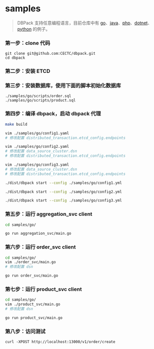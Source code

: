 # samples

> DBPack 支持任意编程语言，目前仓库中有 [go](https://github.com/CECTC/dbpack-samples/blob/main/go/README.md)、[java](https://github.com/CECTC/dbpack-samples/blob/main/java/README.md)、[php](https://github.com/CECTC/dbpack-samples/blob/main/php/README.md)、[dotnet](https://github.com/CECTC/dbpack-samples/blob/main/dotnet/README.md)、[python](https://github.com/CECTC/dbpack-samples/blob/main/python/README.md) 的例子。

### 第一步：clone 代码

```
git clone git@github.com:CECTC/dbpack.git
cd dbpack
```

### 第二步：安装 ETCD

### 第三步：安装数据库，使用下面的脚本初始化数据库
```
./samples/go/scripts/order.sql
./samples/go/scripts/product.sql
```
### 第四步：编译 dbpack，启动 dbpack 代理

```bash
make build

vim ./samples/go/config1.yaml
# 修改配置 distributed_transaction.etcd_config.endpoints

vim ./samples/go/config2.yaml
# 修改配置 data_source_cluster.dsn
# 修改配置 distributed_transaction.etcd_config.endpoints

vim ./samples/go/config3.yaml
# 修改配置 data_source_cluster.dsn
# 修改配置 distributed_transaction.etcd_config.endpoints

./dist/dbpack start --config ./samples/go/config1.yml

./dist/dbpack start --config ./samples/go/config2.yml

./dist/dbpack start --config ./samples/go/config3.yml
```

### 第五步：运行 aggregation_svc client
```bash
cd samples/go/

go run aggregation_svc/main.go
```

### 第六步：运行 order_svc client
```bash
cd samples/go/
vim ./order_svc/main.go
# 修改配置 dsn

go run order_svc/main.go
```

### 第七步：运行 product_svc client
```bash
cd samples/go/
vim ./product_svc/main.go
# 修改配置 dsn

go run product_svc/main.go
```

### 第八步：访问测试
```
curl -XPOST http://localhost:13000/v1/order/create
```